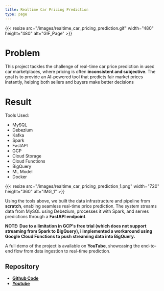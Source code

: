 ```yaml
---
title: Realtime Car Pricing Prediction
type: page
---
```


{{< resize src="/images/realtime_car_pricing_prediction.gif" width="480" height="480" alt="GIF_Page" >}}

# Problem

This project tackles the challenge of real-time car price prediction in used car marketplaces, where pricing is often **inconsistent and subjective**. The goal is to provide an AI-powered tool that predicts fair market prices instantly, helping both sellers and buyers make better decisions

# Result

Tools Used:
- MySQL
- Debezium
- Kafka
- Spark
- FastAPI
- GCP
- Cloud Storage
- Cloud Functions
- BigQuery
- ML Model
- Docker

{{< resize src="/images/realtime_car_pricing_prediction_1.png" width="720" height="360" alt="IMG_1" >}}

Using the tools above, we built the data infrastructure and pipeline from **scratch**, enabling seamless real-time price prediction. The system streams data from MySQL using Debezium, processes it with Spark, and serves predictions through a **FastAPI endpoint**.

**NOTE: Due to a limitation in GCP's free trial (which does not support streaming from Spark to BigQuery), i implemented a workaround using Google Cloud Functions to push streaming data into BigQuery.**

A full demo of the project is available on **YouTube**, showcasing the end-to-end flow from data ingestion to real-time prediction.

## Repository
- [**Github Code**](https://github.com/azharizz/realtime_car_pricing_prediction)
- [**Youtube**](https://youtu.be/mvJR-IZ9x04)


